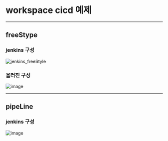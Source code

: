# workspace cicd 예제

---

## freeStype

### jenkins 구성

![jenkins_freeStyle](https://github.com/user-attachments/assets/0dce2776-7887-47d5-9d82-b5c5b2c46771)

### 올러진 구성

![image](https://github.com/user-attachments/assets/b680f327-00a3-4b00-99fd-dbbbc9b43bc2)

---

## pipeLine

### jenkins 구성

![image](https://github.com/user-attachments/assets/a075cc6b-5a49-4c35-b190-f56b2d48cfce)


